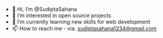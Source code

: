 - 👋 Hi, I’m @SudiptaSahana
- 👀 I’m interested in open source projects
- 🌱 I’m currently learning new skills for web development
- 📫 How to reach me - via. sudiptasahana1234@gmail.com

<!---
SudiptaSahana/SudiptaSahana is a ✨ special ✨ repository because its `README.md` (this file) appears on your GitHub profile.
You can click the Preview link to take a look at your changes.
--->
